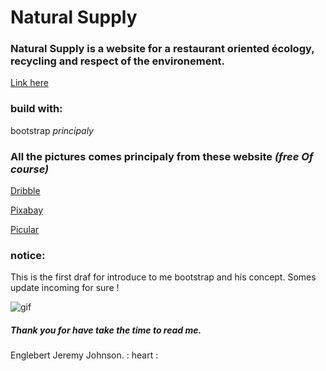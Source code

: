 # Natural Supply


### Natural Supply is a website for a restaurant oriented écology, recycling and respect of the environement.

[Link here](...)


### build with:

bootstrap *principaly*

### All the pictures comes principaly from these website *(free Of course)*

[Dribble](https://dribbble.com/)

[Pixabay](https://pixabay.com/fr/)

[Picular](https://picular.co/insect)


### notice:

This is the first draf for introduce to me bootstrap and his concept.
Somes update incoming for sure !


![gif](https://media.giphy.com/media/4MwP0n2iPbkcM/giphy.gif)


##### Thank you for have take the time to read me.
Englebert Jeremy Johnson.  : heart :
